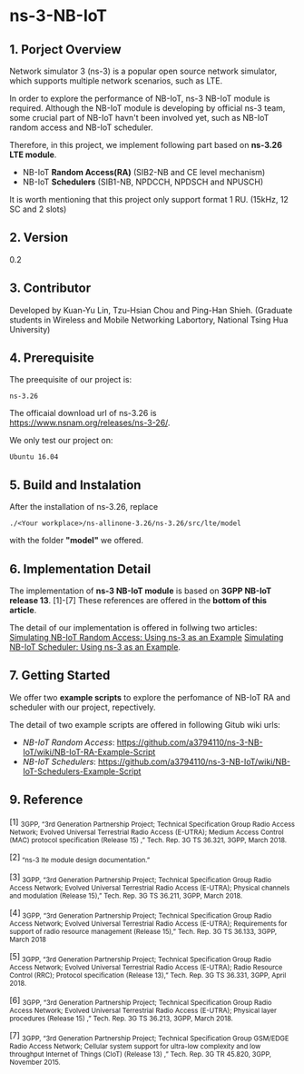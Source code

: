 # ns-3-NB-IoT

## 1. Porject Overview 
Network simulator 3 (ns-3) is a popular open source network simulator, which supports multiple network scenarios, such as LTE. 

In order to explore the performance of NB-IoT, ns-3 NB-IoT module is required. Although the NB-IoT module is developing by official ns-3 team, some crucial part of NB-IoT havn't been involved yet, such as NB-IoT random access and NB-IoT scheduler. 

Therefore, in this project, we implement following part based on **ns-3.26 LTE module**.
* NB-IoT **Random Access(RA)** (SIB2-NB and CE level mechanism)
* NB-IoT **Schedulers** (SIB1-NB, NPDCCH, NPDSCH and NPUSCH) 

It is worth mentioning that this project only support format 1 RU. (15kHz, 12 SC and 2 slots)

## 2. Version
0.2
 
## 3. Contributor

Developed by Kuan-Yu Lin, Tzu-Hsian Chou and Ping-Han Shieh. (Graduate students in Wireless and Mobile Networking Labortory, National Tsing Hua University)

## 4. Prerequisite
The preequisite of our project is:
```
ns-3.26
```
The officaial download url of ns-3.26 is https://www.nsnam.org/releases/ns-3-26/.

We only test our project on:
```
Ubuntu 16.04
```


## 5. Build and Instalation
After the installation of ns-3.26, replace 

    ./<Your workplace>/ns-allinone-3.26/ns-3.26/src/lte/model
with the folder **"model"** we offered.

## 6. Implementation Detail
The implementation of **ns-3 NB-IoT module** is based on **3GPP NB-IoT release 13**. [1]-[7]
These references are offered in the **bottom of this article**.


The detail of our implementation is offered in follwing two articles:
[Simulating NB-IoT Random Access: Using ns-3 as an Example](https://drive.google.com/file/d/1RO6PNewPiJe7ZAkEgtAKxc5VUhM--pPT/view?usp=sharing)
[Simulating NB-IoT Scheduler: Using ns-3 as an Example](https://drive.google.com/file/d/1AOPB7SBYNIGs9xm2eaoXVam0Y6oW07nw/view?usp=sharing).

## 7. Getting Started
We offer two **example scripts** to explore the perfomance of NB-IoT RA and scheduler with our project, repectively.

The detail of two example scripts are offered in following Gitub wiki urls:
* *NB-IoT Random Access*: https://github.com/a3794110/ns-3-NB-IoT/wiki/NB-IoT-RA-Example-Script
* *NB-IoT Schedulers*: https://github.com/a3794110/ns-3-NB-IoT/wiki/NB-IoT-Schedulers-Example-Script




## 9. Reference

[1] <sub>3GPP, “3rd Generation Partnership Project; Technical Specification Group Radio Access Network; Evolved Universal Terrestrial Radio Access (E-UTRA); Medium Access Control (MAC) protocol specification (Release 15) ,” Tech. Rep. 3G TS 36.321, 3GPP, March 2018.<sub>

[2]<sub> “ns-3 lte module design documentation.”<sub>

[3]<sub> 3GPP, “3rd Generation Partnership Project; Technical Specification Group Radio Access Network; Evolved Universal Terrestrial Radio Access (E-UTRA); Physical channels and modulation (Release 15),” Tech. Rep. 3G TS 36.211, 3GPP, March 2018.<sub>

[4]<sub>  3GPP, “3rd Generation Partnership Project; Technical Specification Group Radio Access Network; Evolved Universal Terrestrial Radio Access (E-UTRA); Requirements for support of radio resource management (Release 15),” Tech. Rep. 3G TS 36.133, 3GPP, March 2018 <sub>

[5]<sub> 3GPP, “3rd Generation Partnership Project; Technical Specification Group Radio Access Network; Evolved Universal Terrestrial Radio Access (E-UTRA); Radio Resource Control (RRC); Protocol specification (Release 13),” Tech. Rep. 3G TS 36.331, 3GPP, April 2018.<sub>


[6] <sub>3GPP, “3rd Generation Partnership Project; Technical Specification
Group Radio Access Network; Evolved Universal Terrestrial Radio Access (E-UTRA); Physical layer procedures (Release 15) ,” Tech. Rep. 3G TS 36.213, 3GPP, March 2018.<sub>

[7] <sub>3GPP, “3rd Generation Partnership Project; Technical Specification Group GSM/EDGE Radio Access Network; Cellular system support for ultra-low complexity and low throughput Internet of Things (CIoT) (Release 13) ,” Tech. Rep. 3G TR 45.820, 3GPP, November 2015.<sub>

